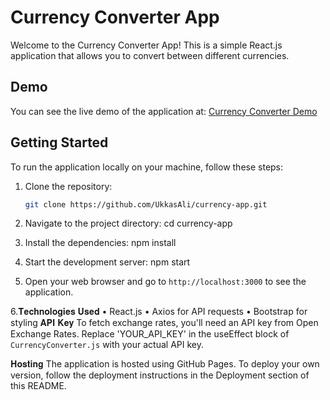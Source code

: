 # Currency Converter App

Welcome to the Currency Converter App! This is a simple React.js application that allows you to convert between different currencies.

## Demo

You can see the live demo of the application at: [Currency Converter Demo](https://yourusername.github.io/reponame)

## Getting Started

To run the application locally on your machine, follow these steps:

1. Clone the repository:

   ```bash
   git clone https://github.com/UkkasAli/currency-app.git
2. Navigate to the project directory:
    cd currency-app
3. Install the dependencies:
    npm install
4. Start the development server:
    npm start
5. Open your web browser and go to `http://localhost:3000` to see the application.
   
6.𝐓𝐞𝐜𝐡𝐧𝐨𝐥𝐨𝐠𝐢𝐞𝐬 𝐔𝐬𝐞𝐝
    • React.js
    • Axios for API requests
    • Bootstrap for styling
   𝐀𝐏𝐈 𝐊𝐞𝐲
     To fetch exchange rates, you'll need an API key from Open Exchange Rates. Replace 'YOUR_API_KEY' in the useEffect block of `CurrencyConverter.js` with your actual API key.

𝐇𝐨𝐬𝐭𝐢𝐧𝐠
The application is hosted using GitHub Pages. To deploy your own version, follow the deployment instructions in the Deployment section of this README.



    

